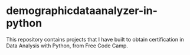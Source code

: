 # demographicdataanalyzer-in-python
This repository contains projects that I have built to obtain certification in Data Analysis with Python, from Free Code Camp.
